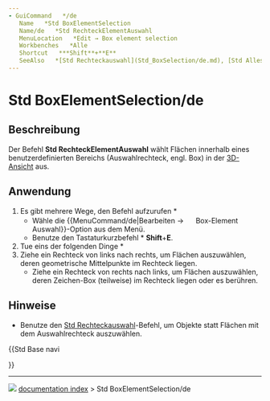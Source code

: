 ```yaml
---
- GuiCommand   */de
   Name   *Std BoxElementSelection
   Name/de   *Std RechteckElementAuswahl
   MenuLocation   *Edit → Box element selection
   Workbenches   *Alle
   Shortcut   ***Shift**+**E**
   SeeAlso   *[Std Rechteckauswahl](Std_BoxSelection/de.md), [Std AllesAuswählen](Std_SelectAll/de.md)
---
```


# Std BoxElementSelection/de

## Beschreibung

Der Befehl **Std RechteckElementAuswahl** wählt Flächen innerhalb eines benutzerdefinierten Bereichs (Auswahlrechteck, engl. Box) in der [3D-Ansicht](3D_view/de.md) aus.

## Anwendung

1.  Es gibt mehrere Wege, den Befehl aufzurufen   *
    -   Wähle die {{MenuCommand/de|Bearbeiten → <img src="images/Std_BoxElementSelection.svg" width=16px> Box-Element Auswahl}}-Option aus dem Menü.
    -   Benutze den Tastaturkurzbefehl   * **Shift**+**E**.
2.  Tue eins der folgenden Dinge   *
3.  Ziehe ein Rechteck von links nach rechts, um Flächen auszuwählen, deren geometrische Mittelpunkte im Rechteck liegen.
    -   Ziehe ein Rechteck von rechts nach links, um Flächen auszuwählen, deren Zeichen-Box (teilweise) im Rechteck liegen oder es berühren.

## Hinweise

-   Benutze den [Std Rechteckauswahl](Std_BoxSelection/de.md)-Befehl, um Objekte statt Flächen mit dem Auswahlrechteck auszuwählen.





{{Std Base navi

}}



---
![](images/Right_arrow.png) [documentation index](../README.md) > Std BoxElementSelection/de

